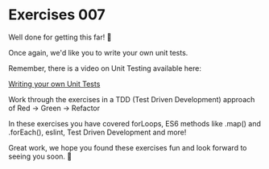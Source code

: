 # Exercises 007

Well done for getting this far! 🎉

Once again, we'd like you to write your own unit tests.

Remember, there is a video on Unit Testing available here:

[Writing your own Unit Tests](https://storage.googleapis.com/tech-returners-course/JavaScript_Challenges/unit_testing.mp4)

Work through the exercises in a TDD (Test Driven Development) approach of Red -> Green -> Refactor

In these exercises you have covered forLoops, ES6 methods like .map() and .forEach(), eslint, Test Driven Development and more! 

Great work, we hope you found these exercises fun and look forward to seeing you soon. 🙌

 
